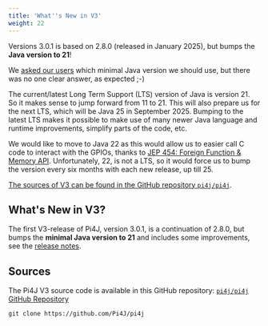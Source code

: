 ```yaml
---
title: 'What''s New in V3'
weight: 22
---
```


Versions 3.0.1 is based on 2.8.0 (released in January 2025), but bumps the **Java version to 21**!

We [asked our users](https://github.com/Pi4J/pi4j/discussions/409) which minimal Java version we should use, but there was no one clear answer, as expected ;-)

The current/latest Long Term Support (LTS) version of Java is version 21. So it makes sense to jump forward from 11 to 21. This will also prepare us for the next LTS, which will be Java 25 in September 2025. Bumping to the latest LTS makes it possible to make use of many newer Java language and runtime improvements, simplify parts of the code, etc.

We would like to move to Java 22 as this would allow us to easier call C code to interact with the GPIOs, thanks to [JEP 454: Foreign Function & Memory API](https://openjdk.org/jeps/454). Unfortunately, 22, is not a LTS, so it would force us to bump the version every six months with each new release, up till 25.

[The sources of V3 can be found in the GitHub repository `pi4j/pi4j`](https://github.com/Pi4J/pi4j).

## What's New in V3?

The first V3-release of Pi4J, version 3.0.1, is a continuation of 2.8.0, but bumps the **minimal Java version to 21** and includes some improvements, see the [release notes](/about/release-notes/#2025-03-24---v301).

## Sources

The Pi4J V3 source code is available in this GitHub repository: [`pi4j/pi4j` GitHub Repository](https://github.com/Pi4J/pi4j)

```shell
git clone https://github.com/Pi4J/pi4j
```
